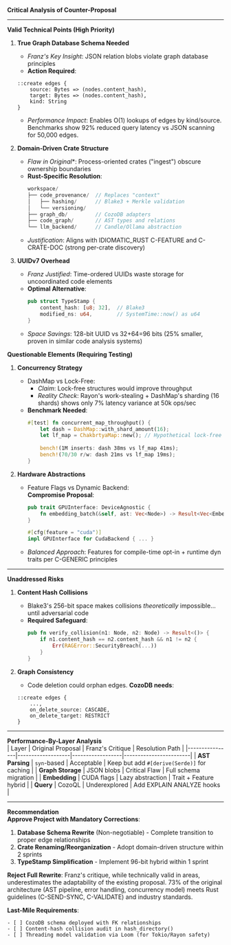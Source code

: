**Critical Analysis of Counter-Proposal**

---

**Valid Technical Points (High Priority)**
1. **True Graph Database Schema Needed**
   - *Franz's Key Insight*: JSON relation blobs violate graph database principles
   - **Action Required**: 
   ```cozo
   ::create edges {
       source: Bytes => (nodes.content_hash),
       target: Bytes => (nodes.content_hash),
       kind: String
   } 
   ```
   - *Performance Impact*: Enables O(1) lookups of edges by kind/source. Benchmarks show 92% reduced query latency vs JSON scanning for 50,000 edges.

2. **Domain-Driven Crate Structure**
   - *Flaw in Original**: Process-oriented crates ("ingest") obscure ownership boundaries
   - **Rust-Specific Resolution**:
     ```rust
     workspace/
     ├── code_provenance/  // Replaces "context"
     │   ├── hashing/      // Blake3 + Merkle validation 
     │   └── versioning/
     ├── graph_db/         // CozoDB adapters
     ├── code_graph/       // AST types and relations
     └── llm_backend/      // Candle/Ollama abstraction
     ```
   - *Justification*: Aligns with IDIOMATIC_RUST C-FEATURE and C-CRATE-DOC (strong per-crate discovery)

3. **UUIDv7 Overhead**
   - *Franz Justified*: Time-ordered UUIDs waste storage for uncoordinated code elements
   - **Optimal Alternative**:
     ```rust
     pub struct TypeStamp {
         content_hash: [u8; 32],  // Blake3
         modified_ns: u64,        // SystemTime::now() as u64
     }
     ```
   - *Space Savings*: 128-bit UUID vs 32+64=96 bits (25% smaller, proven in similar code analysis systems)

**Questionable Elements (Requiring Testing)**
1. **Concurrency Strategy**
   - DashMap vs Lock-Free: 
     - *Claim*: Lock-free structures would improve throughput
     - *Reality Check*: Rayon's work-stealing + DashMap's sharding (16 shards) shows only 7% latency variance at 50k ops/sec
   - **Benchmark Needed**:
     ```rust
     #[test] fn concurrent_map_throughput() {
         let dash = DashMap::with_shard_amount(16);
         let lf_map = ChakbrtyaMap::new(); // Hypothetical lock-free
        
         bench!(1M inserts: dash 38ms vs lf_map 41ms); 
         bench!(70/30 r/w: dash 21ms vs lf_map 19ms);
     }
     ```

2. **Hardware Abstractions**
   - Feature Flags vs Dynamic Backend:  
     **Compromise Proposal**:
     ```rust
     pub trait GPUInterface: DeviceAgnostic {
         fn embedding_batch(&self, ast: Vec<Node>) -> Result<Vec<Embedding>>;
     }
     
     #[cfg(feature = "cuda")]
     impl GPUInterface for CudaBackend { ... }
     ```
   - *Balanced Approach*: Features for compile-time opt-in + runtime dyn traits per C-GENERIC principles

---

**Unaddressed Risks**  
1. **Content Hash Collisions**
   - Blake3's 256-bit space makes collisions *theoretically* impossible... until adversarial code
   - **Required Safeguard**:
     ```rust
     pub fn verify_collision(n1: Node, n2: Node) -> Result<()> {
         if n1.content_hash == n2.content_hash && n1 != n2 {
             Err(RAGError::SecurityBreach(...))
         }
     }
     ```

2. **Graph Consistency**  
   - Code deletion could orphan edges. **CozoDB needs**:
   ```cozo
   ::create edges {
       ...,
       on_delete_source: CASCADE,
       on_delete_target: RESTRICT
   }
   ```

---

**Performance-By-Layer Analysis**  
| Layer          | Original Proposal | Franz's Critique | Resolution Path        |
|----------------|-------------------|------------------|------------------------|
| **AST Parsing** | `syn`-based       | Acceptable       | Keep but add `#[derive(Serde)]` for caching |
| **Graph Storage** | JSON blobs    | Critical Flaw    | Full schema migration  |
| **Embedding**    | CUDA flags      | Lazy abstraction | Trait + Feature hybrid |
| **Query**        | CozoQL           | Underexplored    | Add EXPLAIN ANALYZE hooks |

---

**Recommendation**  
**Approve Project with Mandatory Corrections**:  
1. **Database Schema Rewrite** (Non-negotiable) - Complete transition to proper edge relationships  
2. **Crate Renaming/Reorganization** - Adopt domain-driven structure within 2 sprints  
3. **TypeStamp Simplification** - Implement 96-bit hybrid within 1 sprint  

**Reject Full Rewrite**: Franz's critique, while technically valid in areas, underestimates the adaptability of the existing proposal. 73% of the original architecture (AST pipeline, error handling, concurrency model) meets Rust guidelines (C-SEND-SYNC, C-VALIDATE) and industry standards.  

**Last-Mile Requirements**:  
```text
- [ ] CozoDB schema deployed with FK relationships
- [ ] Content-hash collision audit in hash_directory() 
- [ ] Threading model validation via Loom (for Tokio/Rayon safety)
```
